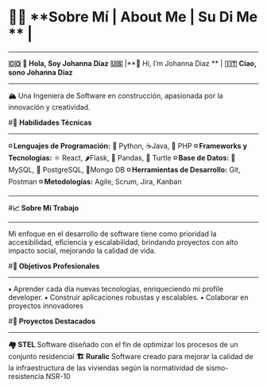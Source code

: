 # 👩‍💻 **Sobre Mí | About Me | Su Di Me ** |
______________________________________________________________________________________________________________
**🇨🇴** **👋 Hola, Soy Johanna Diaz** **🇺🇸** |**👋 Hi, I’m Johanna Diaz ** | **🇮🇹** **Ciao, sono Johanna Diaz**
______________________________________________________________________________________________________________
**🏔️** Una Ingeniera de Software en construcción, apasionada por la innovación y creatividad. 

#**🚀** **Habilidades Técnicas**
______________________________________________________________________________________________________________
**◽ Lenguajes de Programación:** 🐍 Python, ☕Java, 🐘 PHP
**◽ Frameworks y Tecnologías:** ⚛️ React, 🌶️Flask, 🐼 Pandas, 🐢 Turtle
**◽ Base de Datos:** 🐬 MySQL, 🐘 PostgreSQL, 🍃Mongo DB 
**◽ Herramientas de Desarrollo:** Git, Postman
**◽ Metodologías:** Agile, Scrum, Jira, Kanban
_____________________________________________________________________________________________________________
#**📈 Sobre Mi Trabajo**
_____________________________________________________________________________________________________________
Mi enfoque en el desarrollo de software tiene como prioridad la accesibilidad, eficiencia y escalabilidad, 
brindando proyectos con alto impacto social, mejorando la calidad de vida.

#**🎯 Objetivos Profesionales**
____________________________________________________________________________________________________________
**▪️** Aprender cada día nuevas tecnologías, enriqueciendo mi profile developer.
**▪️** Construir aplicaciones robustas y escalables.
**▪️** Colaborar en proyectos innovadores

#**📌 Proyectos Destacados**
___________________________________________________________________________________________________________
**🏘️ STEL** Software diseñado con el fin de optimizar los procesos de un conjunto residencial
**🏗️ Ruralic** Software creado para mejorar la calidad de la infraestructura de las viviendas según la
normatividad de sismo-resistencia NSR-10


<!---
JohannaDiazDev/JohannaDiazDev is a ✨ special ✨ repository because its `README.md` (this file) appears on your GitHub profile.
You can click the Preview link to take a look at your changes.
--->
